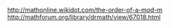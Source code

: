 http://mathonline.wikidot.com/the-order-of-a-mod-m
http://mathforum.org/library/drmath/view/67018.html
